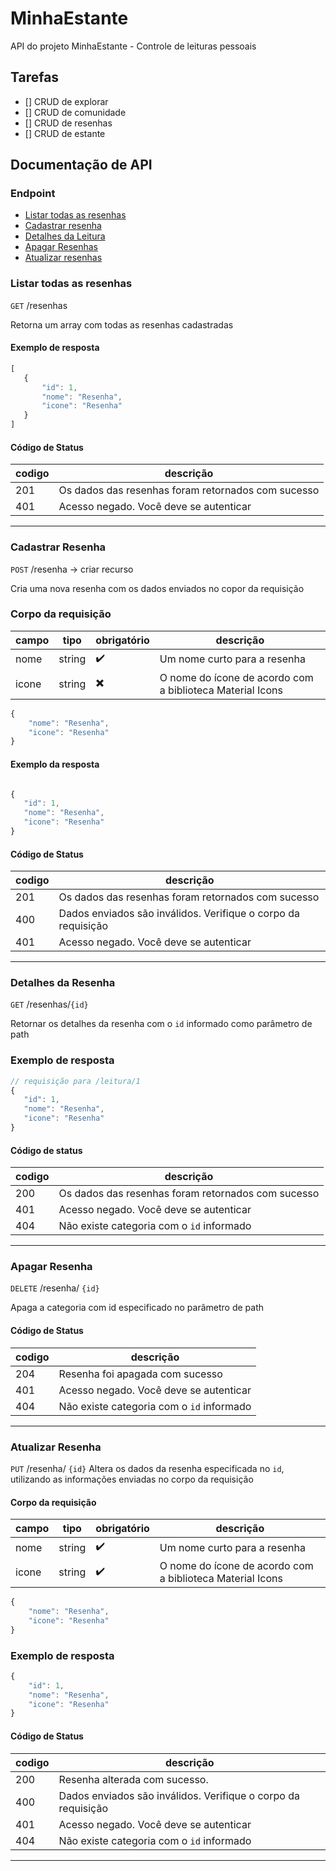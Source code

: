 # MinhaEstante
API do projeto MinhaEstante - Controle de leituras pessoais

## Tarefas

- [] CRUD de explorar
- [] CRUD de comunidade
- [] CRUD de resenhas
- [] CRUD de estante

## Documentação de API

### Endpoint
- [Listar todas as resenhas](#listar-todas-as-resenha)
- [Cadastrar resenha](#cadastrar-resenha)
- [Detalhes da Leitura](#detalhes-da-resenha)
- [Apagar Resenhas](#apagar-resenhas)
- [Atualizar resenhas](#atualizar-resenhas)

### Listar todas as resenhas

`GET` /resenhas

Retorna um array com todas as resenhas cadastradas

 #### Exemplo de resposta
 ```js
 [
    {
        "id": 1,
        "nome": "Resenha",
        "icone": "Resenha"
    }
 ]
 ```

#### Código de Status

| codigo | descrição |
|--------| ----------|
201 | Os dados das resenhas foram retornados com sucesso
401 | Acesso negado. Você deve se autenticar
-----

### Cadastrar Resenha

`POST` /resenha -> criar recurso

Cria uma nova resenha com os dados enviados no copor da requisição

### Corpo da requisição

|campo|tipo|obrigatório|descrição|
|-----|----|-----------|---------|
|nome|string|   ✔️|Um nome curto para a resenha|
|icone|string|✖️|O nome do ícone de acordo com a biblioteca Material Icons|


```js
{
    "nome": "Resenha",
    "icone": "Resenha"
}
```

#### Exemplo da resposta
 ```js
 
{
    "id": 1,
    "nome": "Resenha",
    "icone": "Resenha"
}
 
 ```
#### Código de Status
| codigo | descrição |
|--------| ----------|
201 | Os dados das resenhas foram retornados com sucesso
400 | Dados enviados são inválidos. Verifique o corpo da requisição
401 | Acesso negado. Você deve se autenticar
-----

### Detalhes da Resenha
`GET` /resenhas/`{id}`

Retornar os detalhes da resenha com o `id` informado como parâmetro de path

### Exemplo de resposta
 ```js
 // requisição para /leitura/1
{
    "id": 1,
    "nome": "Resenha",
    "icone": "Resenha"
}
 
 ```

 #### Código de status
 | codigo | descrição |
|--------| ----------|
200 | Os dados das resenhas foram retornados com sucesso
401 | Acesso negado. Você deve se autenticar
404 | Não existe categoria com o `id` informado
-----

### Apagar Resenha

`DELETE` /resenha/ `{id}`

Apaga a categoria com id especificado no parâmetro de path

#### Código de Status
| codigo | descrição |
|--------| ----------|
204 | Resenha foi apagada com sucesso
401 | Acesso negado. Você deve se autenticar
404 | Não existe categoria com o `id` informado
-----

### Atualizar Resenha

`PUT` /resenha/ `{id}`
Altera os dados da resenha especificada no `id`, utilizando as informações enviadas no corpo da requisição

#### Corpo da requisição


|campo|tipo|obrigatório|descrição|
|-----|----|-----------|---------|
|nome|string|   ✔️|Um nome curto para a resenha|
|icone|string|✔️|O nome do ícone de acordo com a biblioteca Material Icons|

```js
{
    "nome": "Resenha",
    "icone": "Resenha"
}
```

### Exemplo de resposta
```js
{
    "id": 1,
    "nome": "Resenha",
    "icone": "Resenha"
}
```
#### Código de Status
| codigo | descrição |
|--------| ----------|
200 | Resenha alterada com sucesso.
400 | Dados enviados são inválidos. Verifique o corpo da requisição
401 | Acesso negado. Você deve se autenticar
404 | Não existe categoria com o `id` informado
-----